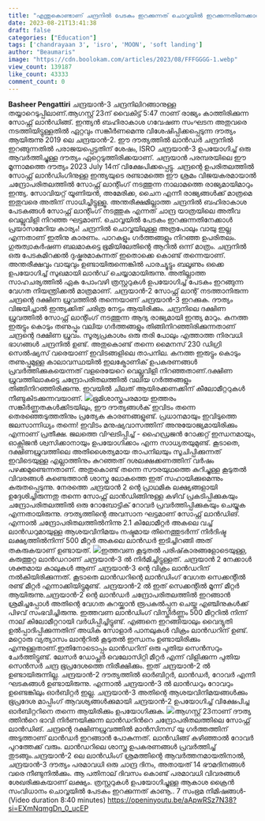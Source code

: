 ```yaml
---
title: "എന്തുകൊണ്ടാണ് ചന്ദ്രനിൽ പേടകം ഇറക്കുന്നത് ചൊവ്വയിൽ ഇറക്കുന്നതിനേക്കാൾ ദുഷ്കരം ആകുന്നത് ?"
date: 2023-08-21T13:41:38
draft: false
categories: ["Education"]
tags: ['chandrayaan 3', 'isro', 'MOON', 'soft landing']
author: "Beaumaris"
image: "https://cdn.boolokam.com/articles/2023/08/FFFGGGG-1.webp"
view_count: 139187
like_count: 43333
comment_count: 0
---
```


**Basheer Pengattiri** ചന്ദ്രയാൻ-3 ചന്ദ്രനിലിറങ്ങാനുള്ള തയ്യാറെടുപ്പിലാണ്.ആഗസ്റ്റ് 23ന് വൈകിട്ട് 5:47 നാണ് രാജ്യം കാത്തിരിക്കുന്ന സോഫ്റ്റ് ലാൻഡിങ്ങ്. ഇന്ത്യൻ ബഹിരാകാശ ഗവേഷണ സംഘടന അതുവരെ നടത്തിയിട്ടുള്ളതിൽ ഏറ്റവും സങ്കീർണമെന്നു വിശേഷിപ്പിക്കപ്പെടുന്ന ദൗത്യം ആയിരുന്നു 2019 ലെ ചന്ദ്രയാൻ-2. ഈ ദൗത്യത്തിൽ ലാൻഡർ ചന്ദ്രനിൽ ഇറങ്ങുന്നതിൽ പരാജയപ്പെട്ടതിന് ശേഷം, ISRO ചന്ദ്രയാൻ-3 ഉപയോഗിച്ച് ഒരു ആവർത്തിച്ചുള്ള ദൗത്യം ഏറ്റെടുത്തിരിക്കയാണ്. ചന്ദ്രയാൻ പരമ്പരയിലെ ഈ മൂന്നാമത്തെ ദൗത്യം 2023 July 14ന് വിക്ഷേപിക്കപ്പെട്ടു. ചന്ദ്രന്റെ ഉപരിതലത്തിൽ സോഫ്റ്റ് ലാൻഡിംഗിനുള്ള ഇന്ത്യയുടെ രണ്ടാമത്തെ ഈ ശ്രമം വിജയകരമായാൽ ചന്ദ്രോപരിതലത്തിൽ സോഫ്റ്റ് ലാന്റിംഗ് നടത്തുന്ന നാലാമത്തെ രാജ്യമായിമാറും ഇന്ത്യ. സോവിയറ്റ് യൂണിയന്‍, അമേരിക്ക, ചൈന എന്നീ രാജ്യങ്ങൾക്ക് മാത്രമെ ഇതുവരെ അതിന് സാധിച്ചിട്ടുള്ളൂ. അന്തരീക്ഷമില്ലാത്ത ചന്ദ്രനിൽ ബഹിരാകാശ പേടകങ്ങൾ സോഫ്റ്റ് ലാന്റിംഗ് നടത്തുക എന്നത് ചാന്ദ്ര യാത്രയിലെ അതീവ വെല്ലുവിളി നിറഞ്ഞ ഘട്ടമാണ്. ചൊവ്വയിൽ പേടകം ഇറക്കുന്നതിനേക്കാൾ പ്രയാസമേറിയ കാര്യം! ചന്ദ്രനിൽ ചൊവ്വയിലുള്ള അത്രപോലും വായു ഇല്ല എന്നതാണ് ഇതിനു കാരണം. പാറകളും ഗ‍ർത്തങ്ങളും നിറഞ്ഞ ഉപരിതലം. ഗുരുത്വാക‍ർഷണ ബലമാകട്ടെ ഭൂമിയിലേതിന്റെ ആറിൽ ഒന്ന് മാത്രം. ചന്ദ്രനിൽ ഒരു പേടകമിറക്കൽ ദുഷ്കരമാകുന്നത് ഇതൊക്കെ കൊണ്ട് തന്നെയാണ്. അന്തരീക്ഷവും വായുവും ഉണ്ടായിരുന്നെങ്കിൽ പാരച്യൂട്ടും ബലൂണും ഒക്കെ ഉപയോഗിച്ച് സുഖമായി ലാൻഡ് ചെയ്യാമായിരുന്നു. അതില്ലാത്ത സാഹചര്യത്തിൽ ഏക പോംവഴി ത്രസ്റ്ററുകൾ ഉപയോഗിച്ച് പേടകം ഇറങ്ങുന്ന വേഗത നിയന്ത്രിക്കൽ മാത്രമാണ്. ചന്ദ്രയാൻ-2 സോഫ്റ്റ് ലാന്റ് നടത്താനിരുന്ന ചന്ദ്രന്റെ ദക്ഷിണ ധ്രുവത്തിൽ തന്നെയാണ് ചന്ദ്രയാൻ-3 ഇറക്കുക. ദൗത്യം വിജയിച്ചാൽ ഇന്ത്യക്കിത് ചരിത്ര നേട്ടം ആയിരിക്കും. ചന്ദ്രനിലെ ദക്ഷിണ ധ്രുവത്തിൽ സോഫ്റ്റ് ലാന്റിംഗ് നടത്തുന്ന ആദ്യ രാജ്യമായി ഇന്ത്യ മാറും. കനത്ത ഇരുട്ടും കൊടും തണുപ്പും വലിയ ഗർത്തങ്ങളും തിങ്ങിനിറഞ്ഞിരിക്കുന്നതാണ് ചന്ദ്രന്റെ ദക്ഷിണ ധ്രുവം. സൂര്യപ്രകാശം ഒരു തരി പോലും എത്താത്ത നിരവധി ഭാഗങ്ങൾ ചന്ദ്രനിൽ ഉണ്ട്. അതുകൊണ്ട് തന്നെ മൈനസ് 230 ഡിഗ്രി സെൽഷ്യസ് വരെയാണ് ഇവിടങ്ങളിലെ താപനില. കനത്ത ഇരുട്ടും കൊടും തണുപ്പുമുള്ള കാലാവസ്ഥയിൽ ഇലക്ട്രോണിക് ഉപകരണങ്ങൾ പ്രവർത്തിക്കുകയെന്നത് വളരെയേറെ വെല്ലുവിളി നിറഞ്ഞതാണ്.ദക്ഷിണ ധ്രുവത്തിലാകട്ടെ ചന്ദ്രോപരിതലത്തിൽ വലിയ ഗർത്തങ്ങളും തിങ്ങിനിറഞ്ഞിരിക്കുന്നു. ഇവയിൽ ചിലത് ആയിരക്കണക്കിന് കീലോമീറ്ററുകൾ നീണ്ടുകിടക്കുന്നവയാണ്. ![](https://cdn.boolokam.com/articles/2023/08/DQQQWWEEE.jpg)ഭൂമിശാസ്ത്രപരമായ ഇത്തരം സങ്കീർണ്ണതകൾക്കിടയിലും, ഈ ദൗത്യങ്ങൾക് ഇവിടം തന്നെ തെരഞ്ഞെടുത്തതിനും പ്രത്യേക കാരണങ്ങളുണ്ട്. പ്രധാനമായും ഇവിടുത്തെ ജലസാന്നിധ്യം തന്നെ! ഇവിടം മനുഷ്യവാസത്തിന് അനുയോജ്യമായിരിക്കും എന്നാണ് പ്രതീക്ഷ. ജലത്തെ വിഘടിപ്പിച്ച് - ഹൈഡ്രജൻ റോക്കറ്റ് ഇന്ധനമായും, ഓക്സിജൻ ശ്വസിക്കാനായും ഉപയോഗിക്കാം എന്ന സാധ്യതയുമുണ്ട്. കൂടാതെ, ദക്ഷിണധ്രുവത്തിലെ അതിശൈത്യമായ താപനിലയും സൂചിപ്പിക്കുന്നത് ഇവിടെയുള്ള എല്ലാത്തിനും കുറഞ്ഞത് ദശലക്ഷക്കണത്തിന് വർഷം പഴക്കമുണ്ടെന്നതാണ്. അതുകൊണ്ട് തന്നെ സൗരയുഥത്തെ കുറിച്ചുള്ള കൂടുതൽ വിവരങ്ങൾ കണ്ടെത്താൻ ശാസ്ത്ര ലോകത്തെ ഇത് സഹായിക്കുമെന്നും കരുതപ്പെടുന്നു. നേരത്തെ ചന്ദ്രയാൻ 2 ന്റെ പ്രാഥമിക ലക്ഷ്യങ്ങളായി ഉദ്ദേശിച്ചിരുന്നതു തന്നെ സോഫ്റ്റ് ലാൻഡിങ്ങിനുള്ള കഴിവ് പ്രകടിപ്പിക്കുകയും ചന്ദ്രോപരിതലത്തിൽ ഒരു റോബോട്ടിക് റോവർ പ്രവർത്തിപ്പിക്കുകയും ചെയ്യുക എന്നതായിരുന്നു. ദൗത്യത്തിന്റെ അവസാന ഘട്ടമാണ് സോഫ്റ്റ് ലാൻഡിങ്. എന്നാൽ ചന്ദ്രോപരിതലത്തില്‍നിന്നു 2.1 കിലോമീറ്റര്‍ അകലെ വച്ച് ലാന്‍ഡറുമായുള്ള ആശയവിനിമയം നഷ്ടമായ തിനെത്തുടർന്ന് നിർദിഷ്ട ലക്ഷ്യത്തിൽനിന്ന് 500 മീറ്റർ അകലെ ലാന്‍ഡർ ഇടിച്ചിറങ്ങി അത് തകരുകയാണ് ഉണ്ടായത്. ![](https://cdn.boolokam.com/articles/2023/08/WFFFFFF.webp)ഇത്തവണ കൂടുതല്‍ പരിഷ്‌കാരങ്ങളോടെയുള്ള, കരുത്തുറ്റ ലാന്‍ഡറാണ് ചന്ദ്രയാന്‍-3 ല്‍ നിര്‍മിച്ചിട്ടുള്ളത്. ചന്ദ്രയാൻ 2 ‍നേക്കാള്‍ ശക്തമായ കാലുകള്‍ ആണ് ചന്ദ്രയാന്‍-3 ന്റെ വിക്രം ലാന്‍ഡറിന് നല്‍കിയിരിക്കുന്നത്. കൂടാതെ ലാന്‍ഡറിന്റെ ലാന്‍ഡിംഗ് വേഗത സെക്കന്റില്‍ രണ്ട് മീറ്റര്‍ എന്നാക്കിയിട്ടുമുണ്ട്. ചന്ദ്രയാന്‍-2 ല്‍ ഇത് സെക്കന്റില്‍ മൂന്ന് മീറ്റര്‍ ആയിരുന്നു.ചന്ദ്രയാന്‍-2 ന്റെ ലാന്‍ഡര്‍ ചന്ദ്രോപരിതലത്തില്‍ ഇറങ്ങാന്‍ ശ്രമിച്ചപ്പോള്‍ അതിന്റെ വേഗത കുറയ്ക്കാന്‍ രൂപകല്‍പ്പന ചെയ്ത എഞ്ചിനുകള്‍ക്ക് പിഴവ് സംഭവിച്ചിരുന്നു. ഇത്തവണ ലാന്‍ഡിംഗ് വിസ്തീര്‍ണ്ണം 500 മീറ്ററില്‍ നിന്ന് നാല് കിലോമീറ്ററായി വര്‍ധിപ്പിച്ചിട്ടുണ്ട്. എങ്ങനെ ഇറങ്ങിയാലും വൈദ്യുതി ഉല്‍പ്പാദിപ്പിക്കുന്നതിന് അധിക സോളാര്‍ പാനലുകള്‍ വിക്രം ലാന്‍ഡറിന് ഉണ്ട്. മറ്റൊരു വ്യത്യാസം ലാന്ററിൽ കൂടുതല്‍ ഇന്ധനം ഉണ്ടായിരിക്കും എന്നുള്ളതാണ്.ഇതിനോടൊപ്പം ലാന്‍ഡറിന് ഒരു പുതിയ സെന്‍സറും ചേര്‍ത്തിട്ടുണ്ട്. ലേസര്‍ ഡോപ്ലര്‍ വെലോസിറ്റി മീറ്റര്‍ എന്ന് വിളിക്കുന്ന പുതിയ സെന്‍സര്‍ ചന്ദ്ര ഭൂപ്രദേശത്തെ നിരീക്ഷിക്കും. ഇത് ചന്ദ്രയാന്‍-2 ല്‍ ഉണ്ടായിരുന്നില്ല. ചന്ദ്രയാന്‍-2 ദൗത്യത്തില്‍ ഓര്‍ബിറ്റര്‍, ലാന്‍ഡര്‍, റോവര്‍ എന്നീ ഘടകങ്ങള്‍ ഉണ്ടായിരുന്നു. എന്നാല്‍ ചന്ദ്രയാന്‍-3 ല്‍ ലാന്‍ഡറും റോവറും ഉണ്ടെങ്കിലും ഓര്‍ബിറ്റർ ഇല്ല. ചന്ദ്രയാന്‍-3 അതിന്റെ ആശയവിനിമയങ്ങള്‍ക്കും ഭൂപ്രദേശ മാപ്പിംഗ് ആവശ്യങ്ങള്‍ക്കുമായി ചന്ദ്രയാന്‍-2 ഉപയോഗിച്ച് വിക്ഷേപിച്ച ഓര്‍ബിറ്ററിനെ തന്നെ ആയിരിക്കും ഉപയോഗിക്കുക. ![](https://cdn.boolokam.com/articles/2023/08/DFFFF.jpg)ആ​ഗ​സ്റ്റ് 23നാ​ണ് ദൗ​ത്യ​ത്തി​ന്‍റെ ഭാ​വി നി​ർ​ണ​യി​ക്കു​ന്ന ലാ​ൻ​ഡ​റി​ന്‍റെ ച​ന്ദ്രോ​പ​രി​ത​ല​ത്തി​ലെ സോ​ഫ്റ്റ് ലാ​ൻ​ഡി​ങ്. ചന്ദ്രന്റെ ദക്ഷിണധ്രുവത്തിൽ മാൻസിനസ് യു ഗർത്തത്തിന് അടുത്താണ് ലാൻഡർ ഇറങ്ങാൻ പോകുന്നത്. ലാൻഡിങ്ങ് കഴിഞ്ഞാൽ റോവർ പുറത്തേക്ക് വരും. ലാൻഡറിലെ ശാസ്ത്ര ഉപകരണങ്ങൾ പ്രവർത്തിച്ച് തുടങ്ങും.ചന്ദ്രയാൻ-2 ലെ ലാൻഡിംഗ് ശ്രമത്തിന്റെ ആവർത്തനമായതിനാൽ, ചന്ദ്രയാൻ-3 ദൗത്യം പരമാവധി ഒരു ചാന്ദ്ര ദിനം, അതായത് 14 ഭൗമദിനങ്ങൾ വരെ നീണ്ടുനിൽക്കും. ആ പതിനാല് ദിവസം കൊണ്ട് പരമാവധി വിവരങ്ങൾ ശേഖരിക്കുകയാണ് ലക്ഷ്യം. ത്രസ്റ്ററുകൾ ഉപയോഗിച്ചുള്ള ആകാശ ക്രൈൻ സംവിധാനം ചൊവ്വയിൽ പേടകം ഇറക്കുന്നത് കാണൂ.. 7 സംഭ്രമ നിമിഷങ്ങൾ- (Video duration 8:40 minutes) <https://openinyoutu.be/aApwRSz7N38?si=EXmNqmgDn_0_ucEP>
